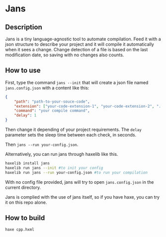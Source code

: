 # Jans


## Description

Jans is a tiny language-agnostic tool to automate compilation. Feed it with a json structure to describe your project and it will compile it automatically when it sees a change. Change detection of a file is based on the last modification date, so saving with no changes also counts.

## How to use

First, type the command `jans --init` that will create a json file named `jans.config.json` with a content like this:

```json
{
    "path": "path-to-your-souce-code",
    "extension": ["your-code-extension-1", "your-code-extension-2", "..."],
    "command": "your compile command",
    "delay": 1 
}
```
Then change it depending of your project requirements.
The `delay` parameter sets the sleep time between each check, in seconds.

Then `jans --run your-config.json`.

Alternatively, you can run jans through haxelib like this.

```bash
haxelib install jans
haxelib run jans --init #to init your config
haxelib run jans --run your-config.json #to run your compilation
```

With no config file provided, jans will try to open `jans.config.json` in the current directory.

Jans is complied with the use of jans itself, so if you have haxe, you can try it on this repo alone.

## How to build

```haxe cpp.hxml```